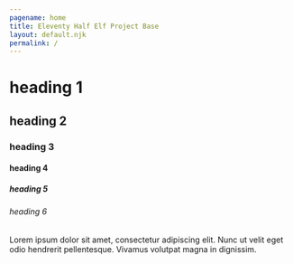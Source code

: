 ```yaml
---
pagename: home
title: Eleventy Half Elf Project Base
layout: default.njk
permalink: /
---
```


# heading 1
## heading 2
### heading 3
#### heading 4
##### heading 5
###### heading 6

Lorem ipsum dolor sit amet, consectetur adipiscing elit. Nunc ut velit eget odio hendrerit pellentesque. Vivamus volutpat magna in dignissim.